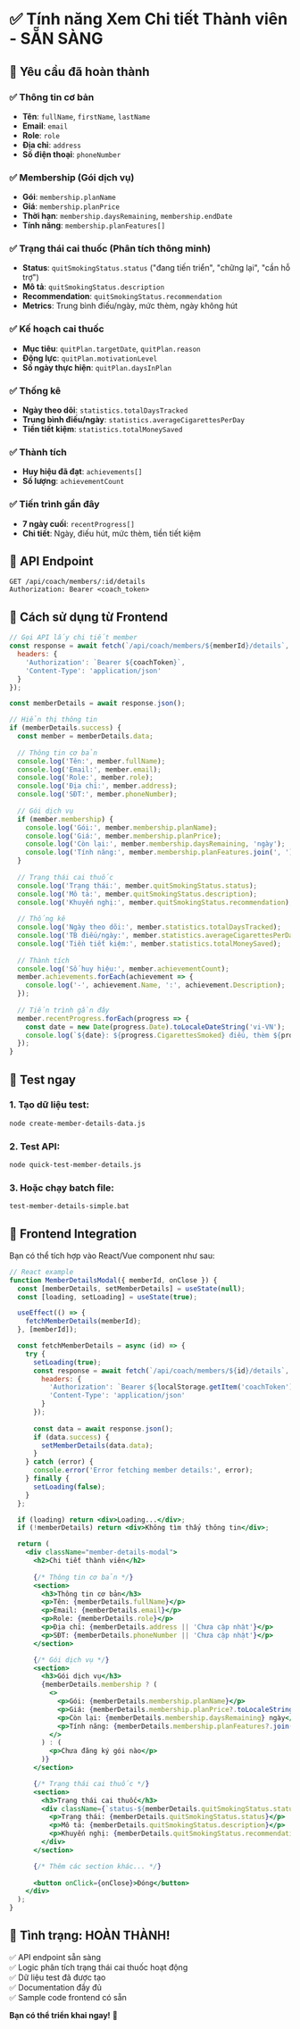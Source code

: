 # ✅ Tính năng Xem Chi tiết Thành viên - SẴN SÀNG

## 🎯 Yêu cầu đã hoàn thành

### ✅ Thông tin cơ bản
- **Tên**: `fullName`, `firstName`, `lastName`
- **Email**: `email`
- **Role**: `role`
- **Địa chỉ**: `address`
- **Số điện thoại**: `phoneNumber`

### ✅ Membership (Gói dịch vụ)
- **Gói**: `membership.planName`
- **Giá**: `membership.planPrice`
- **Thời hạn**: `membership.daysRemaining`, `membership.endDate`
- **Tính năng**: `membership.planFeatures[]`

### ✅ Trạng thái cai thuốc (Phân tích thông minh)
- **Status**: `quitSmokingStatus.status` ("đang tiến triển", "chững lại", "cần hỗ trợ")
- **Mô tả**: `quitSmokingStatus.description`
- **Recommendation**: `quitSmokingStatus.recommendation`
- **Metrics**: Trung bình điếu/ngày, mức thèm, ngày không hút

### ✅ Kế hoạch cai thuốc
- **Mục tiêu**: `quitPlan.targetDate`, `quitPlan.reason`
- **Động lực**: `quitPlan.motivationLevel`
- **Số ngày thực hiện**: `quitPlan.daysInPlan`

### ✅ Thống kê
- **Ngày theo dõi**: `statistics.totalDaysTracked`
- **Trung bình điếu/ngày**: `statistics.averageCigarettesPerDay`
- **Tiền tiết kiệm**: `statistics.totalMoneySaved`

### ✅ Thành tích
- **Huy hiệu đã đạt**: `achievements[]`
- **Số lượng**: `achievementCount`

### ✅ Tiến trình gần đây
- **7 ngày cuối**: `recentProgress[]`
- **Chi tiết**: Ngày, điếu hút, mức thèm, tiền tiết kiệm

## 🔗 API Endpoint

```
GET /api/coach/members/:id/details
Authorization: Bearer <coach_token>
```

## 📝 Cách sử dụng từ Frontend

```javascript
// Gọi API lấy chi tiết member
const response = await fetch(`/api/coach/members/${memberId}/details`, {
  headers: {
    'Authorization': `Bearer ${coachToken}`,
    'Content-Type': 'application/json'
  }
});

const memberDetails = await response.json();

// Hiển thị thông tin
if (memberDetails.success) {
  const member = memberDetails.data;
  
  // Thông tin cơ bản
  console.log('Tên:', member.fullName);
  console.log('Email:', member.email);
  console.log('Role:', member.role);
  console.log('Địa chỉ:', member.address);
  console.log('SĐT:', member.phoneNumber);
  
  // Gói dịch vụ
  if (member.membership) {
    console.log('Gói:', member.membership.planName);
    console.log('Giá:', member.membership.planPrice);
    console.log('Còn lại:', member.membership.daysRemaining, 'ngày');
    console.log('Tính năng:', member.membership.planFeatures.join(', '));
  }
  
  // Trạng thái cai thuốc
  console.log('Trạng thái:', member.quitSmokingStatus.status);
  console.log('Mô tả:', member.quitSmokingStatus.description);
  console.log('Khuyến nghị:', member.quitSmokingStatus.recommendation);
  
  // Thống kê
  console.log('Ngày theo dõi:', member.statistics.totalDaysTracked);
  console.log('TB điếu/ngày:', member.statistics.averageCigarettesPerDay);
  console.log('Tiền tiết kiệm:', member.statistics.totalMoneySaved);
  
  // Thành tích
  console.log('Số huy hiệu:', member.achievementCount);
  member.achievements.forEach(achievement => {
    console.log('-', achievement.Name, ':', achievement.Description);
  });
  
  // Tiến trình gần đây
  member.recentProgress.forEach(progress => {
    const date = new Date(progress.Date).toLocaleDateString('vi-VN');
    console.log(`${date}: ${progress.CigarettesSmoked} điếu, thèm ${progress.CravingLevel}/10`);
  });
}
```

## 🧪 Test ngay

### 1. Tạo dữ liệu test:
```bash
node create-member-details-data.js
```

### 2. Test API:
```bash
node quick-test-member-details.js
```

### 3. Hoặc chạy batch file:
```bash
test-member-details-simple.bat
```

## 🎨 Frontend Integration

Bạn có thể tích hợp vào React/Vue component như sau:

```jsx
// React example
function MemberDetailsModal({ memberId, onClose }) {
  const [memberDetails, setMemberDetails] = useState(null);
  const [loading, setLoading] = useState(true);

  useEffect(() => {
    fetchMemberDetails(memberId);
  }, [memberId]);

  const fetchMemberDetails = async (id) => {
    try {
      setLoading(true);
      const response = await fetch(`/api/coach/members/${id}/details`, {
        headers: {
          'Authorization': `Bearer ${localStorage.getItem('coachToken')}`,
          'Content-Type': 'application/json'
        }
      });
      
      const data = await response.json();
      if (data.success) {
        setMemberDetails(data.data);
      }
    } catch (error) {
      console.error('Error fetching member details:', error);
    } finally {
      setLoading(false);
    }
  };

  if (loading) return <div>Loading...</div>;
  if (!memberDetails) return <div>Không tìm thấy thông tin</div>;

  return (
    <div className="member-details-modal">
      <h2>Chi tiết thành viên</h2>
      
      {/* Thông tin cơ bản */}
      <section>
        <h3>Thông tin cơ bản</h3>
        <p>Tên: {memberDetails.fullName}</p>
        <p>Email: {memberDetails.email}</p>
        <p>Role: {memberDetails.role}</p>
        <p>Địa chỉ: {memberDetails.address || 'Chưa cập nhật'}</p>
        <p>SĐT: {memberDetails.phoneNumber || 'Chưa cập nhật'}</p>
      </section>

      {/* Gói dịch vụ */}
      <section>
        <h3>Gói dịch vụ</h3>
        {memberDetails.membership ? (
          <>
            <p>Gói: {memberDetails.membership.planName}</p>
            <p>Giá: {memberDetails.membership.planPrice?.toLocaleString()} VNĐ</p>
            <p>Còn lại: {memberDetails.membership.daysRemaining} ngày</p>
            <p>Tính năng: {memberDetails.membership.planFeatures?.join(', ')}</p>
          </>
        ) : (
          <p>Chưa đăng ký gói nào</p>
        )}
      </section>

      {/* Trạng thái cai thuốc */}
      <section>
        <h3>Trạng thái cai thuốc</h3>
        <div className={`status-${memberDetails.quitSmokingStatus.statusCode}`}>
          <p>Trạng thái: {memberDetails.quitSmokingStatus.status}</p>
          <p>Mô tả: {memberDetails.quitSmokingStatus.description}</p>
          <p>Khuyến nghị: {memberDetails.quitSmokingStatus.recommendation}</p>
        </div>
      </section>

      {/* Thêm các section khác... */}
      
      <button onClick={onClose}>Đóng</button>
    </div>
  );
}
```

## 🎉 Tình trạng: HOÀN THÀNH!

✅ API endpoint sẵn sàng  
✅ Logic phân tích trạng thái cai thuốc hoạt động  
✅ Dữ liệu test đã được tạo  
✅ Documentation đầy đủ  
✅ Sample code frontend có sẵn  

**Bạn có thể triển khai ngay!** 🚀 